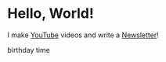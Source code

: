 # Hello, World!

I make [YouTube](https://youtube.com/@fabianfrankwerner) videos and write a [Newsletter](https://fabianfrankwerner.com/newsletter)!

birthday time
